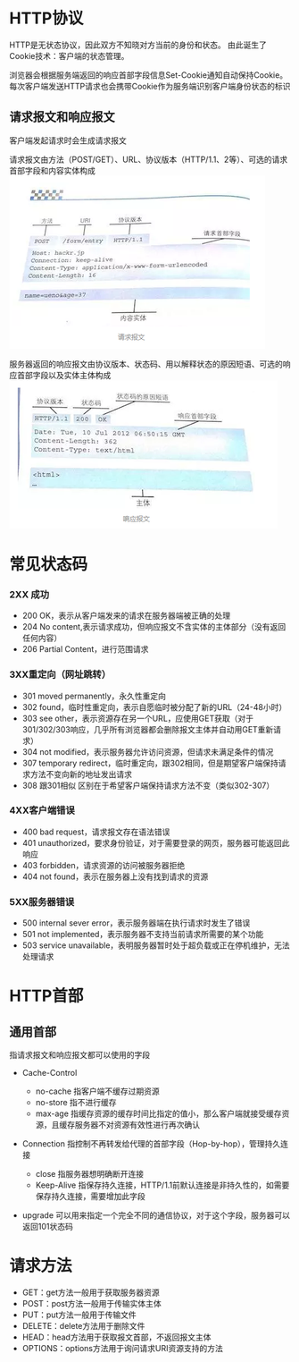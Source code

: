 # HTTP协议

HTTP是无状态协议，因此双方不知晓对方当前的身份和状态。 由此诞生了Cookie技术：客户端的状态管理。

浏览器会根据服务端返回的响应首部字段信息Set-Cookie通知自动保持Cookie。每次客户端发送HTTP请求也会携带Cookie作为服务端识别客户端身份状态的标识

## 请求报文和响应报文
客户端发起请求时会生成请求报文

请求报文由方法（POST/GET）、URL、协议版本（HTTP/1.1、2等）、可选的请求首部字段和内容实体构成
![请求报文](./请求报文.png)

服务器返回的响应报文由协议版本、状态码、用以解释状态的原因短语、可选的响应首部字段以及实体主体构成
![响应报文](./响应报文.png)

# 常见状态码
### 2XX 成功
* 200 OK，表示从客户端发来的请求在服务器端被正确的处理
* 204 No content,表示请求成功，但响应报文不含实体的主体部分（没有返回任何内容）
* 206 Partial Content，进行范围请求

### 3XX重定向（网址跳转）
* 301 moved permanently，永久性重定向
* 302 found，临时性重定向，表示自愿临时被分配了新的URL（24-48小时）
* 303 see other，表示资源存在另一个URL，应使用GET获取（对于301/302/303响应，几乎所有浏览器都会删除报文主体并自动用GET重新请求）
* 304 not modified，表示服务器允许访问资源，但请求未满足条件的情况
* 307 temporary redirect，临时重定向，跟302相同，但是期望客户端保持请求方法不变向新的地址发出请求
* 308 跟301相似 区别在于希望客户端保持请求方法不变（类似302-307）

### 4XX客户端错误
* 400 bad request，请求报文存在语法错误
* 401 unauthorized，要求身份验证，对于需要登录的网页，服务器可能返回此响应
* 403 forbidden，请求资源的访问被服务器拒绝
* 404 not found，表示在服务器上没有找到请求的资源

### 5XX服务器错误
* 500 internal sever error，表示服务器端在执行请求时发生了错误
* 501 not implemented，表示服务器不支持当前请求所需要的某个功能
* 503 service unavailable，表明服务器暂时处于超负载或正在停机维护，无法处理请求

# HTTP首部
## 通用首部
指请求报文和响应报文都可以使用的字段

* Cache-Control
  * no-cache 指客户端不缓存过期资源
  * no-store 指不进行缓存
  * max-age 指缓存资源的缓存时间比指定的值小，那么客户端就接受缓存资源，且缓存服务器不对资源有效性进行再次确认

* Connection 指控制不再转发给代理的首部字段（Hop-by-hop），管理持久连接
  * close 指服务器想明确断开连接
  * Keep-Alive 指保存持久连接，HTTP/1.1前默认连接是非持久性的，如需要保存持久连接，需要增加此字段

* upgrade 可以用来指定一个完全不同的通信协议，对于这个字段，服务器可以返回101状态码

# 请求方法
* GET：get方法一般用于获取服务器资源
* POST：post方法一般用于传输实体主体
* PUT：put方法一般用于传输文件
* DELETE：delete方法用于删除文件
* HEAD：head方法用于获取报文首部，不返回报文主体
* OPTIONS：options方法用于询问请求URI资源支持的方法